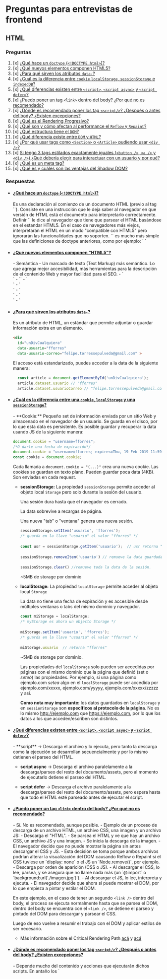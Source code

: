 # Preguntas para entrevistas de frontend
## HTML
### Preguntas
1. [x] [¿Qué hace un `doctype` (`<!DOCTYPE html>`)?](#1)
1. [x] [¿Qué nuevos elementos componen HTML5?](#2)
1. [x] [¿Para qué sirven los atributos `data-`?](#4)
1. [x] [¿Cuál es la diferencia entre `cookie` `localStorage`, `sessionStorage` e `indexedDB`?](#5)
1. [x] [¿Qué diferencias existen entre `<script>`, `<script async>` y `<script defer>`?](#6)
1. [x] [¿Puedo poner un tag `<link>` dentro del body? ¿Por qué no es recomendado?](#7)
1. [x] [¿Dónde es recomendado poner los tag `<script/>`? ¿Después o antes del body? ¿Existen excepciones?](#8)
1. [x] [¿Qué es el Rendering Progresivo?](#9)
1. [x] [¿Qué son y cómo afectan al performance el `Reflow` y `Repaint`?](#10)
1. [x] [¿Qué estructura tiene el `DOM`?](#11)
1. [x] [¿Qué diferencia existe entre `DOM` y `HTML`?](#12)
1. [x] [¿Por qué usar tags como `<Section>` o `<Article>` pudiendo usar `<div />`?](#13)
1. [x] [Si tengo 3 tags estilados exactamente iguales (`<button />`, `<a />` y `<div />`) ¿Qué debería elegir para interactuar con un usuario y por qué?](#14)
1. [x] [¿Qué es un meta tag?](#17)
1. [x] [¿Qué es y cuáles son las ventajas del Shadow DOM?](#18)


### Respuestas
- #### [¿Qué hace un `doctype` (`<!DOCTYPE html>`)?](#1)
  <div id="1" />
  Es una declaración al comienzo de un documento HTML (previo al tag `<html>`). Consiste en una instrucción que le deja saber al navegador en que versión de HTML está el documento para interpretarlo correctamente.
  Definir `<!DOCTYPE html>` le dice al navegador que tiene que parsear el HTML basándose en el estandar HTML5.
  En el caso de navegadores más viejos, interpretarán el HTML en un modo "compatible con HTML5" pero ignorarán las funcionalidades que no soporten.
  `<!DOCTYPE html>` es mucho más simple que las definiciones de doctype anteriores, como por ejemplo:
  `<!DOCTYPE HTML PUBLIC "-//W3C//DTD HTML 4.01//EN"
  "http://www.w3.org/TR/html4/strict.dtd">
  `



- #### [¿Qué nuevos elementos componen "HTML5"?](#2)
  <div id="2" />
  - Semántica - Un marcado de texto (Text Markup) más semántico. Lo que agrega mejor accesibilidad, más herramientas para la descripción de el contenido Web y mayor facilidad para el SEO.
    - `<footer>`
    - `<canvas>`
    - `<article>`
    - `<main>`
    - `<nav>`
    - `<aside>`
    - `<dialog>`
    - `<section>`
    - Etc...
    - Nuevos elementos de form:
      - `<datalist>`
      - `<keygen>`
      - `<output>`
  - Conectividad (Diferentes métodos de comunicación)
    - WebSockets
    - WebRTC
    - Eventos del Servidor (server-sent events)
  - Offline Web
    - Caché de aplicación
    - Web Workers
    - IndexedDB
    - Uso de archivos offline (File API / FileReader)
    - Detección de la conectividad (navigator.onLine)
  - Multimedia e interacción
    - `<Audio>` y `<Video>`
  - Trabajos gráficos
    - WebGL
    - Canvas
    - SVG
  - JavaScript/Integraciónes
    - Web Workers
    - History API
    - DragAndDrop
    - RequestAnimationFrame
    - FullScreenAPI
    - PointerLock
  - Acceso al dispositivo
    - Cámara
    - Eventos touch
    - Orientación del dispositivo
    - Geolocalización
    - Web Bluetooth
    - WebVR
  - CSS3

- #### [¿Para qué sirven los atributos `data-`?](#4)
  <div id="4" />
  Es un atributo de HTML, un estándar que permite adjuntar o guardar información extra en un elemento.

  ```html
  <div
    id="unDivCualquiera"
    data-usuario="fforres"
    data-usuario-correo="felipe.torressepulveda@gmail.com" >
  ```

  El acceso está estandarizado, puedes acceder a la data de la siguiente manera:

  ```javascript
    const article = document.getElementById('unDivCualquiera');
    article.dataset.usuario // "fforres"
    article.dataset.usuarioCorreo // "felipe.torressepulveda@gmail.com"
  ```

- #### [¿Cuál es la diferencia entre una `cookie`, `localStorage` y una `sessionStorage`?](#5)
  <div id="5" />
  - **Cookie:**
    Pequeño set de información enviada por un sitio Web y almacenado en el navegador de un usuario.
    Se guarda en el disco, por lo que esta data es persistente.
    Es posible guardar y recuperar la data usando JS de la siguiente manera:

    ```javascript
    document.cookie = "username=fforres";
    /*O darle una fecha de expiración*/
    document.cookie = "username=fforres; expires=Thu, 19 Feb 2019 11:59:59 UTC";
    const cookie = document.cookie;
    ```

    Cada llamada a `document.cookie = "(...)"` crea una nueva cookie.
    Las cookies se guardan en texto plano.
    Pueden guardar poca data (4KB).
    Son enviadas en cada request.


  - **sessionStorage:**
    La propiedad `sessionStorage` permite acceder al objeto local `Storage` pero solo durante la sesión del usuario.

    Una sesión dura hasta que el navegador es cerrado.

    La data sobrevive a recargas de página.

    Una nueva "tab" o "ventana" genera una nueva sesión.

    ```javascript
    sessionStorage.setItem('usuario', 'fforres');
    /* guarda en la llave "usuario" el valor "fforres" */

    const usr = sessionStorage.getItem('usuario');  // usr retorna "fforres"

    sessionStorage.removeItem('usuario') // remueve la data guardada en esa llave

    sessionStorage.clear() //remueve toda la data de la sesión.
    ```
    ~5MB de storage por dominio


  - **localStorage:**
    La propiedad `localStorage` permite acceder al objeto local `Storage`

    La data no tiene una fecha de expiración y es accesible desde múltiples ventanas o tabs del mismo dominio y navegador.
    ```javascript
    const miStorage = localStorage;
    /* myStorage es ahora un objecto Storage */

    miStorage.setItem('usuario', 'fforres');
    /* guarda en la llave "usuario" el valor "fforres" */

    miStorage.usuario  // retorna "fforres"
    ```

    ~5MB de storage por dominio.

    Las propiedades del `localStorage` solo pueden ser accedidas por páginas con el mismo dominio que la página que definió (set o *seteó*) las propiedades. Por ejemplo, si una página como ejemplo.com *setea* algo en el `localStorage` puede ser accedida por ejemplo.com/xxxxx, ejemplo.com/yyyyy, ejemplo.com/xxxxx/zzzzz y así.


    **Como nota muy importante:** los datos guardados en `localStorage` y en `sessionStorage` son **específicos al protocolo de la página**. No es lo mismo http://ejemplo.com que https://ejemplo.com, por lo que los datos a los que acceden/escriben son distintos.


- #### [¿Qué diferencias existen entre `<script>`, `<script async>` y `<script defer>`?](#6)
  <div id="6" />
  - **script** -> Descarga el archivo y lo ejecuta, pero tanto la descarga como la ejecución se desarrollan secuencialmente y por lo mismo detienen el parseo del HTML.

  - **script async** -> Descarga el archivo paralelamente a la descarga/parseo del resto del documento/assets, pero al momento de ejecutarlo detiene el parseo del HTML.

  - **script defer** -> Descarga el archivo paralelamente a la descarga/parseo del resto del documento/assets, pero espera hasta que todo el HTML esté parseado antes de ejecutar el script.



- #### [¿Puedo poner un tag `<link>` dentro del body? ¿Por qué no es recomendado?](#7)
  <div id="7" />
  - Sí. No es recomendado, aunque posible.
  - Ejemplo de un proceso de descarga de un archivo HTML, un archivo CSS, una imagen y un archivo JS:
    - Descarga el "HTML".
    - Se parsea el HTML y ve que hay un archivo CSS, un archivo JS y una imagen.
    - Se inicia la descarga de la imagen.
    - El navegador decide que no puede mostrar la página sin antes descargar el CSS y JS.
      - Esta decisión se toma porque ambos archivos podrían alterar la visualización del DOM causando Reflow o Repaint si el CSS tuviese un `display: none` o el JS un `Node.remove()`, por ejemplo.
    - Descarga por orden de aparición (CSS o JS).
    - Al descargar el CSS, lo lee, parsea, y se asegura que no llame nada más (un `@import` o `background:url('./imagen.jpg')`).
    - Al descargar el JS, lo lee, interpreta y ejecuta.
    - El navegador decide que ahora sí puede mostrar el DOM, por lo que empieza a pintar y estilar el DOM.

  En este ejemplo, en el caso de tener un segundo `<link />` dentro del body, el proceso se ejecuta normalmente hasta que se parsea el DOM, dentro del body se encuentra con el `<link />`, se detiene el parseo y pintado del DOM para descargar y parsear el CSS.

  Luego de eso vuelve a resumir el trabajo con el DOM y aplicar estilos de ser necesario.

  + Más información sobre el Critical Rendering Path [acá](https://developers.google.com/web/fundamentals/performance/critical-rendering-path/) y [acá](https://varvy.com/pagespeed/critical-render-path.html)




- #### [¿Dónde es recomendado poner los tag `<script/>`? ¿Después o antes del body? ¿Existen excepciones?](#8)
  <div id="8" />
  - Depende mucho del contenido y acciones que ejecutarán dichos scripts. En antaño los `<script/>` se colocaban posterior al body para priorizar el mostrar la estructura del contenido (HTML), estilarlo (CSS) y después agregar la interactividad con los scripts. Pero actualmente existen los atributos `async` o `defer` que nos ayudan a definir descargas, parseos y ejecución diferidos.

- #### [¿Qué es el Rendering Progresivo?](#9)
  <div id="9" />
  - Un conjunto de técnicas y decisiones tomadas y aplicadas a fin de priorizar qué contenido o elemento se debería cargar primero (el contenido de una noticia, el landing en un sitio Web) y despriorizar la carga de otras secciones (footer, banners, side-menus, etc).

- #### [¿Qué son y cómo afectan al performance el `Reflow` y `Paint`/`RePaint` ?](#10)
  <div id="10" />
  - `RePaint` es el nombre que se le da al proceso que ejecuta el navegador cuando realiza cambios visuales a un elemento, pero no cambia su `layout` (color de fondo, visibilidad, outline).

  - `Reflow` es el proceso que ejecuta el navegador cuando los cambios que realiza a un elemento, cambian su layout (posicion, tamaño, etc) que obligan a recalcular y posiblemente reposicionar otros elementos en el documento.

  Ambos procesos son críticos a la hora de analizar y optimizar la performance, donde `ReFlow` afecta de manera mucho mayor.

  - Al mover un elemento que cause `ReFlow`, es necesario recalcular **todos** los otros elementos del DOM que podrían verse afectados por este cambio.

  - `RePaint` necesita verificar la visibilidad de todos los otros nodos y como estos afectan a la visibilidad de el/los nodos iniciales.
    - Ejemplo:

      El cambiar el color de fondo de un `<div id="a" />` sobre el que hay un `<div id="b">` con una opacidad `0.5`, fuerza a recalcular el color de fondo y los efectos que tiene el `<div id="b">` sobre el A

- #### [¿Qué estructura tiene el `DOM`?](#11)
  <div id="11" />
  - Un árbol.
  - Un árbol imperfecto y desbalanceado.

  *Puede ser interesante tomarse de este tema para iniciar una conversacion sobre CS (Computer Science), estructuras de datos. El porque usualmente los frontend engineers y frontend developers no buscan conocimientos de CS (Computer Science))*

- #### [¿Qué diferencia existe entre `DOM` y `HTML`?](#12)
  <div id="12" />
  - HTML - (Hyper Text Markup Language) Es un lenguaje de marcado (*markup*) que define una sintaxis específica para representar un cierto tipo de componentes que luego el navegador interpreta y transforma en el DOM.
  - DOM - (Document Object Model) - Es el modelo de la interpretación de un HTML. El DOM es (y expone) una API para un documento de HTML válido que permite interactuar y realizar acciones programáticas sobre él.
    Ejemplo:
      ```javascript
        if (a) {
          const texto = document.createTextNode(" Hola :-) ");
          document.body.appendChild(texto);
        }
      ```

  + Más información [acá (Mozilla)](https://developer.mozilla.org/en-US/docs/Web/API/Document_Object_Model/Introduction) y [acá (w3.org)](https://www.w3.org/TR/DOM-Level-2-Core/introduction.html)

- #### [¿Por qué usar tags como `<Section>` o `<Article>` pudiendo usar `<div />`?](#13)
  <div id="13" />
  - En primera instancia, por accesibilidad. Utilizar elementos como `<article>`, `<details>`, `<footer>` o `<nav>` ayuda a los screen readers a mapear e interpretar correctamente el DOM.
  - Tocando el tema de la accesibilidad, de nada sirve usar atributos como `role` o `aria-*` de manera conflictiva.
  ```html
    <!-- MAL! :( -->
    <button role="header"/>

    <!-- Mucho Mejor :) -->
    <header role="header"/>
  ```

  + Para conocer más de [Aria y document conformance, acá](https://www.w3.org/TR/html-aria/#docconformance)





- #### [Si tengo 3 tags estilados exactamente iguales (`<button />`, `<a />` y `<div />`) ¿Qué debería elegir para interactuar con un usuario y por qué?](#14)
  <div id="14" />
  - Una pregunta un poco truculenta, principalmente porque la decisión pasa por accesibilidad más que por otra cosa.

    La idea primaria es usar elementos concretos para las interacciones que se realizarán.
    Por ejemplo, si se busca hacer un submit a un formulario, es mejor usar un `<button />` que un `<span />` estilado.
    En el ejemplo anterior, aunque ambos realicen la acción mediante una función de JavaScript, screen readers pueden considerar de manera distinta ambos elementos.

    Como excepción, es posible usar atributos como `role=""` o `aria-*` para especificar el rol de un elemento, pero no es bueno usarlos de manera conflictiva.


  + Para conocer más de [Aria y document conformance, acá](https://www.w3.org/TR/html-aria/#docconformance)

- #### [¿Qué es un meta tag?](#17)
  <div id="17" />
  - Son Elementos o Tags usados en HTML que proveen metadata del sitio o "Información sobre la información" (o del contenido) del mismo sitio.

  Ejemplo:

    Consideremos este meta tag:
    ```html
    <meta charset=“utf-8”>
    ```
    El tag no contiene información concreta del sitio como lo sería una noticia, un título, una imagen o un link, pero entrega información sobre el formato de encoding del sitio.

    ***Información sobre el contenido (o la información) del sitio.***




- #### [¿Qué es y cuáles son las ventajas del Shadow DOM?](#18)
  <div id="18" />
  El Shadow DOM es una funcionalidad que permite inyectar un sub-árbol de elementos DOM (un SUB-DOM) en el documento actualmente renderizado en el navegador.

  *(El Shadow DOM asocia un nuevo tipo de nodo asociado que se puede asociar con los elementos llamado el "Shadow Root", el elemento al que se le asocia este "Shadow Root" se le dice "Shadow Host")*

  La idea del Shadow DOM es crear elementos Web con estilo y funcionalidades auto-contenidos (o encapsulados), por lo que reglas de estilo como `#contenedor { background: red; }` definidas dentro del Shadow DOM, no afectará elementos que cumplan con esa condición que estén fuera de el.

  Ejemplo:

  ```html
  <!DOCTYPE html>
  <html>
    <head>
      <meta charset="utf-8">
      <script defer src="./index.js" charset="utf-8"></script>
      <style media="screen">
        #shadow {
          color: green;
        }
      </style>
    </head>
    <body>
      <h1 id="shadow">Hello Shadow DOM</h1>
    </body>
  </html>
  ```
  ```javascript
  const header = document.createElement('header');
  const shadowRoot = header.attachShadow({mode: 'open'});
  shadowRoot.innerHTML = `
    <style>
    #shadow {
      color: red;
    }
    </style>
    <h1 id="shadow">Hello Shadow DOM</h1>`; // También se podría usar appendChild().
  document.body.appendChild(header);
  ```

  Teniendo estos 2 elementos `<h1 id="shadow">Hello Shadow DOM</h1>`, uno siendo creado y estilado mediante el uso de Shadow DOM y el otro siendo creado por la interpretación del DOM, el navegador muestra lo siguiente:

  ![](./shadow_dom.png)

